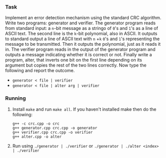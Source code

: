### Task

Implement an error detection mechanism using the standard CRC algorithm. Write two programs: generator and verifier. The generator program reads from standard input: a `n`-bit message as a stringo of `0`'s and `1`'s as a line of ASCII text. The second line is the `k`-bit polynomial, also in ASCII. It outputs to standard output a line of ASCII text with `n` +`k` `0`'s and `1`'s representing the message to be transmitted. Then it outputs the polynomial, just as it reads it in. The verifier program reads in the output of the generator program and outputs a message indicating whether it is correct or not. Finally write a program, alter, that inverts one bit on the first line depending on its argument but copies the rest of the two lines correctly. Now type the following and report the outcome.

- `generator < file | verifier`
- `generator < file | alter arg | verifier`

### Running

1. Install `make` and run `make all`. If you haven't installed make then do the following:
	```
	g++ -c crc.cpp -o crc
	g++ generator.cpp crc.cpp -o generator
	g++ verifier.cpp crc.cpp -o verifier
	g++ alter.cpp -o alter
	```

2. Run using `./generator | ./verifier` or `./generator | ./alter <index> | ./verifier`